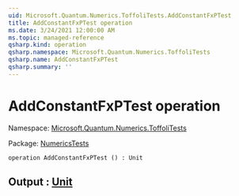 ```yaml
---
uid: Microsoft.Quantum.Numerics.ToffoliTests.AddConstantFxPTest
title: AddConstantFxPTest operation
ms.date: 3/24/2021 12:00:00 AM
ms.topic: managed-reference
qsharp.kind: operation
qsharp.namespace: Microsoft.Quantum.Numerics.ToffoliTests
qsharp.name: AddConstantFxPTest
qsharp.summary: ''
---
```


# AddConstantFxPTest operation

Namespace: [Microsoft.Quantum.Numerics.ToffoliTests](xref:Microsoft.Quantum.Numerics.ToffoliTests)

Package: [NumericsTests](https://nuget.org/packages/NumericsTests)




```qsharp
operation AddConstantFxPTest () : Unit
```


## Output : [Unit](xref:microsoft.quantum.lang-ref.unit)

